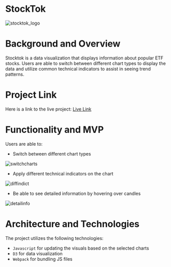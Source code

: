 # StockTok

![stocktok_logo](https://i.imgur.com/xc2RHHp.png)

# Background and Overview 
Stocktok is a data visualization that displays information about popular ETF stocks. Users are able to switch between different chart types to display the data and utilize common technical indicators to assist in seeing trend patterns.

# Project Link
Here is a link to the live project: [Live Link](https://dtlai.github.io/stocktok/)

# Functionality and MVP
Users are able to:
* Switch between different chart types

![switchcharts](https://media0.giphy.com/media/NzWIkvn6kk5Y1C1PK9/giphy.gif?cid=790b761133d50aa51d2ae7d69b16ede28b0e9023237cec2f&rid=giphy.gif&ct=g)

* Apply different technical indicators on the chart

![diffindict](https://media0.giphy.com/media/LMRrO30QPxjCUqF5P0/giphy.gif)

* Be able to see detailed information by hovering over candles

![detailinfo](https://media0.giphy.com/media/9z2xEHsIzP8AMJ1sNN/giphy.gif)

# Architecture and Technologies
The project utilizes the following technologies:
* `Javascript` for updating the visuals based on the selected charts
* `D3` for data visualization
* `Webpack` for bundling JS files


